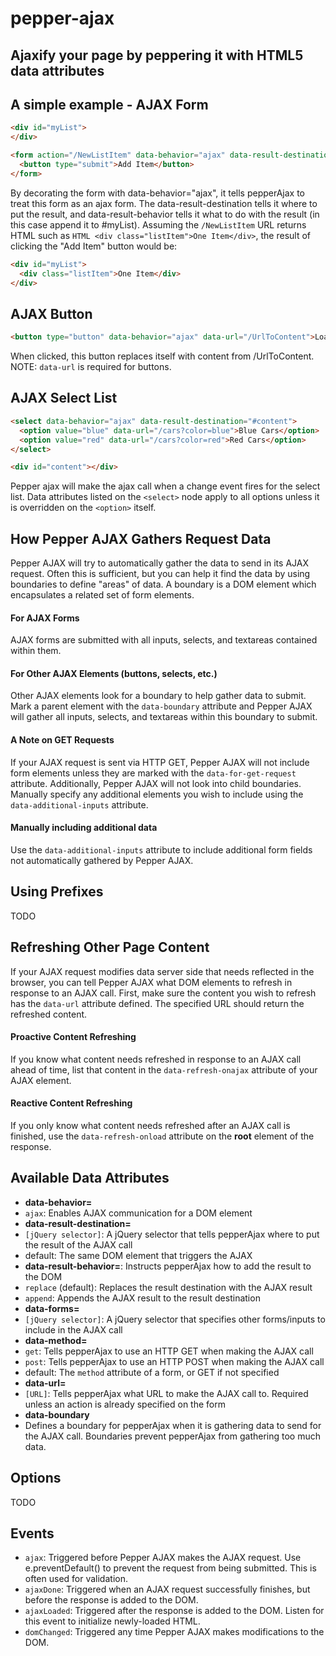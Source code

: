pepper-ajax
===========

Ajaxify your page by peppering it with HTML5 data attributes
-----------

## A simple example - AJAX Form

```HTML
<div id="myList">
</div>

<form action="/NewListItem" data-behavior="ajax" data-result-destination="#myList" data-result-behavior="append">
  <button type="submit">Add Item</button>
</form>
```

By decorating the form with data-behavior="ajax", it tells pepperAjax to treat this form as an ajax form. The data-result-destination tells it where to put the result, and data-result-behavior tells it what to do with the result (in this case append it to #myList). Assuming the ```/NewListItem``` URL returns HTML such as ```HTML <div class="listItem">One Item</div>```, the result of clicking the "Add Item" button would be:

```HTML
<div id="myList">
  <div class="listItem">One Item</div>
</div>
```

## AJAX Button

```HTML
<button type="button" data-behavior="ajax" data-url="/UrlToContent">Load Content</button>
```

When clicked, this button replaces itself with content from /UrlToContent. NOTE: ```data-url``` is required for buttons.

## AJAX Select List

```HTML
<select data-behavior="ajax" data-result-destination="#content">
  <option value="blue" data-url="/cars?color=blue">Blue Cars</option>
  <option value="red" data-url="/cars?color=red">Red Cars</option>
</select>

<div id="content"></div>
```

Pepper ajax will make the ajax call when a change event fires for the select list. Data attributes listed on the ```<select>``` node apply to all options unless it is overridden on the ```<option>``` itself.

## How Pepper AJAX Gathers Request Data
Pepper AJAX will try to automatically gather the data to send in its AJAX request. Often this is sufficient, but you can help it find the data by using boundaries to define "areas" of data. A boundary is a DOM element which encapsulates a related set of form elements.

#### For AJAX Forms
AJAX forms are submitted with all inputs, selects, and textareas contained within them.

#### For Other AJAX Elements (buttons, selects, etc.)
Other AJAX elements look for a boundary to help gather data to submit. Mark a parent element with the ```data-boundary``` attribute and Pepper AJAX will gather all inputs, selects, and textareas within this boundary to submit.

#### A Note on GET Requests
If your AJAX request is sent via HTTP GET, Pepper AJAX will not include form elements unless they are marked with the ```data-for-get-request``` attribute. Additionally, Pepper AJAX will not look into child boundaries. Manually specify any additional elements you wish to include using the ```data-additional-inputs``` attribute.

#### Manually including additional data
Use the ```data-additional-inputs``` attribute to include additional form fields not automatically gathered by Pepper AJAX.

## Using Prefixes

TODO

## Refreshing Other Page Content

If your AJAX request modifies data server side that needs reflected in the browser, you can tell Pepper AJAX what DOM elements to refresh in response to an AJAX call. First, make sure the content you wish to refresh has the ```data-url``` attribute defined. The specified URL should return the refreshed content.

#### Proactive Content Refreshing

If you know what content needs refreshed in response to an AJAX call ahead of time, list that content in the ```data-refresh-onajax``` attribute of your AJAX element.

#### Reactive Content Refreshing

If you only know what content needs refreshed after an AJAX call is finished, use the ```data-refresh-onload``` attribute on the **root** element of the response.

## Available Data Attributes
 - **data-behavior=**
  - ```ajax```: Enables AJAX communication for a DOM element
 - **data-result-destination=**
  - ```[jQuery selector]```: A jQuery selector that tells pepperAjax where to put the result of the AJAX call
  - default: The same DOM element that triggers the AJAX
 - **data-result-behavior=**: Instructs pepperAjax how to add the result to the DOM
  - ```replace``` (default): Replaces the result destination with the AJAX result
  - ```append```: Appends the AJAX result to the result destination
 - **data-forms=**
  - ```[jQuery selector]```: A jQuery selector that specifies other forms/inputs to include in the AJAX call
 - **data-method=**
  - ```get```: Tells pepperAjax to use an HTTP GET when making the AJAX call
  - ```post```: Tells pepperAjax to use an HTTP POST when making the AJAX call
  - default: The ```method``` attribute of a form, or GET if not specified
 - **data-url=**
  - ```[URL]```: Tells pepperAjax what URL to make the AJAX call to. Required unless an action is already specified on the form
 - **data-boundary**
  - Defines a boundary for pepperAjax when it is gathering data to send for the AJAX call. Boundaries prevent pepperAjax from gathering too much data.

## Options

TODO

## Events

 - ```ajax```: Triggered before Pepper AJAX makes the AJAX request. Use e.preventDefault() to prevent the request from being submitted. This is often used for validation.
 - ```ajaxDone```: Triggered when an AJAX request successfully finishes, but before the response is added to the DOM.
 - ```ajaxLoaded```: Triggered after the response is added to the DOM. Listen for this event to initialize newly-loaded HTML.
 - ```domChanged```: Triggered any time Pepper AJAX makes modifications to the DOM.



